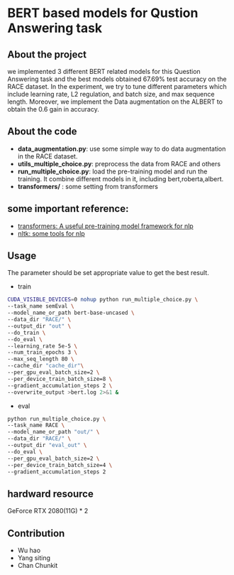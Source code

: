 # BERT based models for Qustion Answering task


## About the project
we implemented 3 different BERT related models for this Question Answering task and the best models obtained 67.69\% test accuracy on the RACE dataset. In the experiment, we try to tune different parameters which include learning rate, L2 regulation, and batch size, and max sequence length. Moreover, we implement the Data augmentation on the ALBERT to obtain the 0.6 gain in accuracy. 

## About the code
- **data_augmentation.py**: use some simple way to do data augmentation in the RACE dataset.
- **utils_multiple_choice.py**: preprocess the data from RACE and others
- **run_multiple_choice.py**: load the pre-training model and run the training. It combine different models in it, including bert,roberta,albert.
- **transformers/** : some setting from transformers
## some important reference:
- [transformers: A useful pre-training model framework for nlp](https://github.com/huggingface/transformers)
- [nltk: some tools for nlp](https://github.com/nltk/nltk)

## Usage
The parameter should be set appropriate value to get the best result.
* train
 ```sh
CUDA_VISIBLE_DEVICES=0 nohup python run_multiple_choice.py \
--task_name semEval \
--model_name_or_path bert-base-uncased \
--data_dir "RACE/" \
--output_dir "out" \
--do_train \
--do_eval \
--learning_rate 5e-5 \
--num_train_epochs 3 \
--max_seq_length 80 \
--cache_dir "cache_dir"\
--per_gpu_eval_batch_size=2 \
--per_device_train_batch_size=8 \
--gradient_accumulation_steps 2 \
--overwrite_output >bert.log 2>&1 &
  ```
* eval
```sh
python run_multiple_choice.py \
--task_name RACE \
--model_name_or_path "out/" \
--data_dir "RACE/" \
--output_dir "eval_out" \
--do_eval \
--per_gpu_eval_batch_size=2 \
--per_device_train_batch_size=4 \
--gradient_accumulation_steps 2 
```

## hardward resource
GeForce RTX 2080(11G) * 2

## Contribution
- Wu hao
- Yang siting
- Chan Chunkit